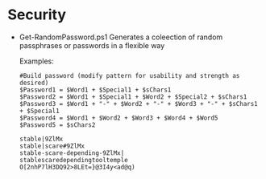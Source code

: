 # Security

  * Get-RandomPassword.ps1
      Generates a coleection of random passphrases or passwords in a flexible way
      
      Examples:

        #Build password (modify pattern for usability and strength as desired)
        $Password1 = $Word1 + $Special1 + $sChars1
        $Password2 = $Word1 + $Special1 + $Word2 + $Special2 + $sChars1
        $Password3 = $Word1 + "-" + $Word2 + "-" + $Word3 + "-" + $sChars1 + $Special1
        $Password4 = $Word1 + $Word2 + $Word3 + $Word4 + $Word5
        $Password5 = $sChars2

        stable|9ZlMx
        stable|scare#9ZlMx
        stable-scare-depending-9ZlMx|
        stablescaredependingtooltemple
        O[2nhP7lH3DQ92>8LEt=}@3I4y<ad@q)
